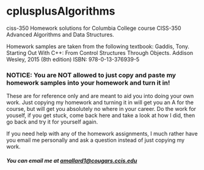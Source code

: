 # cplusplusAlgorithms

ciss-350
Homework solutions for Columbia College course CISS-350 Advanced Algorithms and Data Structures.

Homework samples are taken from the following textbook: Gaddis, Tony. Starting Out With C++: From Control Structures Through Objects. Addison Wesley, 2015 (8th edition) ISBN: 978-0-13-376939-5

### NOTICE: You are NOT allowed to just copy and paste my homework samples into your homework and turn it in! 
These are for reference only and are meant to aid you into doing your own work. Just copying my homework and turning it in will get you an A for the course, but will get you absolutely no where in your career. Do the work for youself, if you get stuck, come back here and take a look at how I did, then go back and try it for yourself again.

If you need help with any of the homework assignments, I much rather have you email me personally and ask a question instead of just copying my work. 
##### You can email me at amallard1@cougars.ccis.edu

